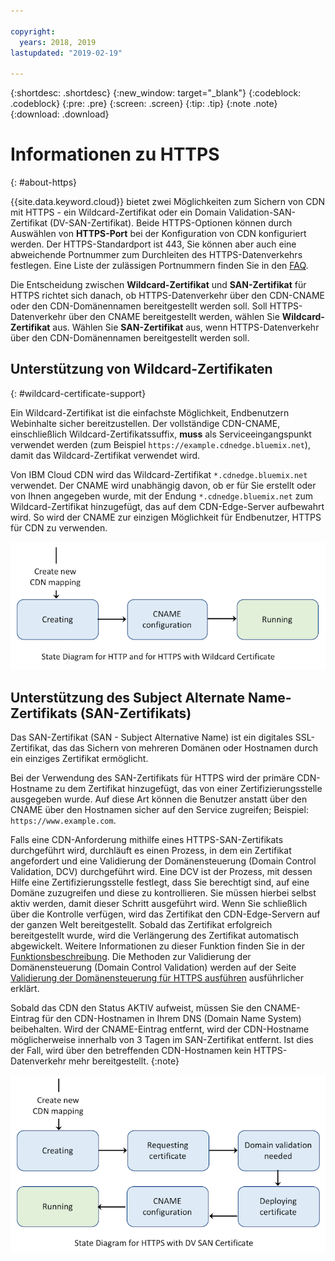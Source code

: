 ```yaml
---

copyright:
  years: 2018, 2019
lastupdated: "2019-02-19"

---
```


{:shortdesc: .shortdesc}
{:new_window: target="_blank"}
{:codeblock: .codeblock}
{:pre: .pre}
{:screen: .screen}
{:tip: .tip}
{:note .note}
{:download: .download}

# Informationen zu HTTPS
{: #about-https}

{{site.data.keyword.cloud}} bietet zwei Möglichkeiten zum Sichern von CDN mit HTTPS - ein Wildcard-Zertifikat oder ein Domain Validation-SAN-Zertifikat (DV-SAN-Zertifikat). Beide HTTPS-Optionen können durch Auswählen von **HTTPS-Port** bei der Konfiguration von CDN konfiguriert werden. Der HTTPS-Standardport ist 443, Sie können aber auch eine abweichende Portnummer zum Durchleiten des HTTPS-Datenverkehrs festlegen. Eine Liste der zulässigen Portnummern finden Sie in den [FAQ](/docs/infrastructure/CDN/faqs.html#are-there-any-restrictions-on-what-http-and-https-port-numbers-are-allowed-for-akamai-).

Die Entscheidung zwischen **Wildcard-Zertifikat** und **SAN-Zertifikat** für HTTPS richtet sich danach, ob HTTPS-Datenverkehr über den CDN-CNAME oder den CDN-Domänennamen bereitgestellt werden soll. Soll HTTPS-Datenverkehr über den CNAME bereitgestellt werden, wählen Sie **Wildcard-Zertifikat** aus. Wählen Sie **SAN-Zertifikat** aus, wenn HTTPS-Datenverkehr über den CDN-Domänennamen bereitgestellt werden soll.

## Unterstützung von Wildcard-Zertifikaten
{: #wildcard-certificate-support}

Ein Wildcard-Zertifikat ist die einfachste Möglichkeit, Endbenutzern Webinhalte sicher bereitzustellen. Der vollständige CDN-CNAME, einschließlich Wildcard-Zertifikatssuffix, **muss** als Serviceeingangspunkt verwendet werden (zum Beispiel `https://example.cdnedge.bluemix.net`), damit das Wildcard-Zertifikat verwendet wird.

Von IBM Cloud CDN wird das Wildcard-Zertifikat `*.cdnedge.bluemix.net` verwendet. Der CNAME wird unabhängig davon, ob er für Sie erstellt oder von Ihnen angegeben wurde, mit der Endung `*.cdnedge.bluemix.net` zum Wildcard-Zertifikat hinzugefügt, das auf dem CDN-Edge-Server aufbewahrt wird. So wird der CNAME zur einzigen Möglichkeit für Endbenutzer, HTTPS für CDN zu verwenden.

![Diagramm für HTTP und Wildcard-Zertifikat](images/state-diagram-wildcard.png)

## Unterstützung des Subject Alternate Name-Zertifikats (SAN-Zertifikats)

Das SAN-Zertifikat (SAN - Subject Alternative Name) ist ein digitales SSL-Zertifikat, das das Sichern von mehreren Domänen oder Hostnamen durch ein einziges Zertifikat ermöglicht.

Bei der Verwendung des SAN-Zertifikats für HTTPS wird der primäre CDN-Hostname zu dem Zertifikat hinzugefügt, das von einer Zertifizierungsstelle ausgegeben wurde. Auf diese Art können die Benutzer anstatt über den CNAME über den Hostnamen sicher auf den Service zugreifen; Beispiel: `https://www.example.com`.

Falls eine CDN-Anforderung mithilfe eines HTTPS-SAN-Zertifikats durchgeführt wird, durchläuft es einen Prozess, in dem ein Zertifikat angefordert und eine Validierung der Domänensteuerung (Domain Control Validation, DCV) durchgeführt wird. Eine DCV ist der Prozess, mit dessen Hilfe eine Zertifizierungsstelle festlegt, dass Sie berechtigt sind, auf eine Domäne zuzugreifen und diese zu kontrollieren. Sie müssen hierbei selbst aktiv werden, damit dieser Schritt ausgeführt wird. Wenn Sie schließlich über die Kontrolle verfügen, wird das Zertifikat den CDN-Edge-Servern auf der ganzen Welt bereitgestellt. Sobald das Zertifikat erfolgreich bereitgestellt wurde, wird die Verlängerung des Zertifikat automatisch abgewickelt. Weitere Informationen zu dieser Funktion finden Sie in der [Funktionsbeschreibung](/docs/infrastructure/CDN/feature-descriptions.html#https-protocol-support). Die Methoden zur Validierung der Domänensteuerung (Domain Control Validation) werden auf der Seite [Validierung der Domänensteuerung für HTTPS ausführen](/docs/infrastructure/CDN/how-to-https.html#initial-steps-to-domain-control-validation) ausführlicher erklärt.

Sobald das CDN den Status AKTIV aufweist, müssen Sie den CNAME-Eintrag für den CDN-Hostnamen in Ihrem DNS (Domain Name System) beibehalten. Wird der CNAME-Eintrag entfernt, wird der CDN-Hostname möglicherweise innerhalb von 3 Tagen im SAN-Zertifikat entfernt. Ist dies der Fall, wird über den betreffenden CDN-Hostnamen kein HTTPS-Datenverkehr mehr bereitgestellt.
{:note}

![Diagramm für HTTPS mit SAN-Zertifikat](images/state-diagram-san.png)
